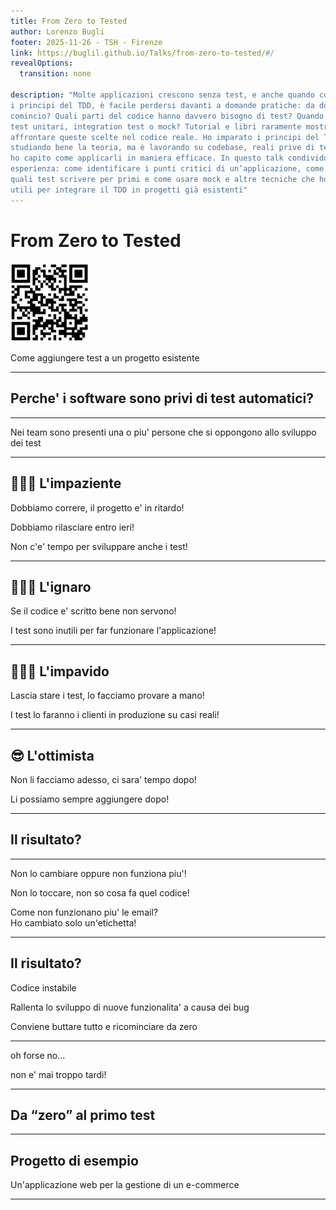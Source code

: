 ```yaml
---
title: From Zero to Tested
author: Lorenzo Bugli
footer: 2025-11-26 - TSH - Firenze
link: https://buglil.github.io/Talks/from-zero-to-tested/#/
revealOptions:
  transition: none

description: "Molte applicazioni crescono senza test, e anche quando conosciamo
i principi del TDD, è facile perdersi davanti a domande pratiche: da dove
comincio? Quali parti del codice hanno davvero bisogno di test? Quando usare
test unitari, integration test o mock? Tutorial e libri raramente mostrano come
affrontare queste scelte nel codice reale. Ho imparato i principi del TDD
studiando bene la teoria, ma è lavorando su codebase, reali prive di test, che
ho capito come applicarli in maniera efficace. In questo talk condivido la mia
esperienza: come identificare i punti critici di un’applicazione, come decidere
quali test scrivere per primi e come usare mock e altre tecniche che ho trovato
utili per integrare il TDD in progetti già esistenti"
---
```


# From Zero to Tested

<img class="w-25" width="25%" src="./imgs/slide-qr-code.png" />

Come aggiungere test a un progetto esistente

---

## Perche' i software sono privi di test automatici?

---

Nei team sono presenti una o piu' persone che si oppongono allo sviluppo dei
test

---

## 🏃🏻‍➡️ L'impaziente

Dobbiamo correre, il progetto e' in ritardo!
<!-- .element class="fragment" -->

Dobbiamo rilasciare entro ieri! 
<!-- .element class="fragment" -->

Non c'e' tempo per sviluppare anche i test!
<!-- .element class="fragment" -->

---

## 🤷🏻‍♂️ L'ignaro

Se il codice e' scritto bene non servono!
<!-- .element class="fragment" -->

I test sono inutili per far funzionare l'applicazione!
<!-- .element class="fragment" -->

---

## 🦸🏻‍♂️ L'impavido

Lascia stare i test, lo facciamo provare a mano!
<!-- .element class="fragment" -->

I test lo faranno i clienti in produzione su casi reali!
<!-- .element class="fragment" -->

---

## 😎 L'ottimista

Non li facciamo adesso, ci sara' tempo dopo!
<!-- .element class="fragment" -->

Li possiamo sempre aggiungere dopo! 
<!-- .element class="fragment" -->

---

## Il risultato?

---

Non lo cambiare oppure non funziona piu'!
<!-- .element class="fragment" -->

Non lo toccare, non so cosa fa quel codice!
<!-- .element class="fragment" -->

Come non funzionano piu' le email? <br/> Ho cambiato solo un'etichetta!
<!-- .element class="fragment" -->

---

## Il risultato?

Codice instabile
<!-- .element class="fragment" -->

Rallenta lo sviluppo di nuove funzionalita' a causa dei bug
<!-- .element class="fragment" -->

Conviene buttare tutto e ricominciare da zero
<!-- .element class="fragment" -->

---

oh forse no...

non e' mai troppo tardi!
<!-- .element class="fragment" -->

---

## Da “zero” al primo test

---

## Progetto di esempio
Un'applicazione web per la gestione di un e-commerce

---